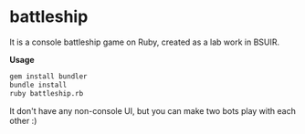 # battleship

It is a console battleship game on Ruby, created as a lab work in BSUIR.

**Usage**

```bash
gem install bundler
bundle install
ruby battleship.rb
```

It don't have any non-console UI, but you can make two bots play with each other :)
